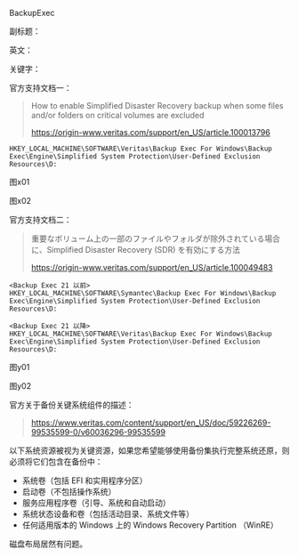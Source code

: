 BackupExec

副标题：

英文：

关键字：









官方支持文档一：

> How to enable Simplified Disaster Recovery backup when some files and/or folders on critical volumes are excluded
>
> https://origin-www.veritas.com/support/en_US/article.100013796



```
HKEY_LOCAL_MACHINE\SOFTWARE\Veritas\Backup Exec For Windows\Backup Exec\Engine\Simplified System Protection\User-Defined Exclusion Resources\D:
```

图x01

图x02



官方支持文档二：

> 重要なボリューム上の一部のファイルやフォルダが除外されている場合に、Simplified Disaster Recovery (SDR) を有効にする方法
>
> https://origin-www.veritas.com/support/en_US/article.100049483

 



```
<Backup Exec 21 以前>
HKEY_LOCAL_MACHINE\SOFTWARE\Symantec\Backup Exec For Windows\Backup Exec\Engine\Simplified System Protection\User-Defined Exclusion Resources\D:

<Backup Exec 21 以降>
HKEY_LOCAL_MACHINE\SOFTWARE\Veritas\Backup Exec For Windows\Backup Exec\Engine\Simplified System Protection\User-Defined Exclusion Resources\D:
```

图y01

图y02







官方关于备份关键系统组件的描述：

> https://www.veritas.com/content/support/en_US/doc/59226269-99535599-0/v60036296-99535599



以下系统资源被视为关键资源，如果您希望能够使用备份集执行完整系统还原，则必须将它们包含在备份中：

- 系统卷（包括 EFI 和实用程序分区）
- 启动卷（不包括操作系统）
- 服务应用程序卷（引导、系统和自动启动）
- 系统状态设备和卷（包括活动目录、系统文件等）
- 任何适用版本的 Windows 上的 Windows Recovery Partition （WinRE）





磁盘布局居然有问题。

